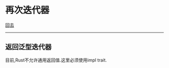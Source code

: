 # 再次迭代器

[回去](toc/default.html)

---

## 返回泛型迭代器

目前,Rust不允许通用返回值.这里必须使用impl trait.

<pre><code data-source="chapters/shared/code/iterators-again/1.rs" data-trim="hljs rust"></code></pre>
